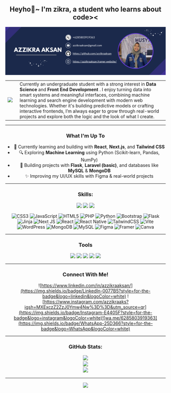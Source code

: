 <div align="center">

## Heyho👋~ I'm zikra, a student who learns about code><
![zikra](img/gambar.png)


<table>
  <tr>
    <td>
      <img src="https://media0.giphy.com/media/v1.Y2lkPTc5MGI3NjExcnFnZGVnM2h6amw5NGw4d2JoYmZnbHk0ZTV3dWVqc2hzdHFldXIwMSZlcD12MV9pbnRlcm5hbF9naWZfYnlfaWQmY3Q9Zw/48o6DuNvDewYLWsXyZ/giphy.gif" width="200">
    </td>
    <td style="padding-left: 15px;">
      Currently an undergraduate student with a strong interest in <b> Data Science </b> and <b> Front End Development </b>. I enjoy turning data into smart systems and meaningful interfaces, combining machine learning and search engine development with modern web technologies. Whether it's building predictive models or crafting interactive frontends, I’m always eager to grow through real-world projects and explore both the logic and the look of what I create.
    </td>
  </tr>
</table>

---

### What I'm Up To
- 🌱 Currently learning and building with **React**, **Next.js**, and **Tailwind CSS**
- 🔍 Exploring **Machine Learning** using Python (Scikit-learn, Pandas, NumPy)
- 🔧 Building projects with **Flask**, **Laravel (basic)**, and databases like **MySQL** & **MongoDB**
- ✨ Improving my UI/UX skills with Figma & real-world projects

---

### Skills:

<img src="https://img.shields.io/badge/Pandas-2C2D72?style=for-the-badge&logo=pandas&logoColor=white" />
<img src="https://img.shields.io/badge/Numpy-777BB4?style=for-the-badge&logo=numpy&logoColor=white" />
<img src="https://img.shields.io/badge/scikit_learn-F7931E?style=for-the-badge&logo=scikit-learn&logoColor=white" />

![CSS3](https://img.shields.io/badge/css3-%231572B6.svg?style=for-the-badge&logo=css3&logoColor=white) ![JavaScript](https://img.shields.io/badge/javascript-%23323330.svg?style=for-the-badge&logo=javascript&logoColor=%23F7DF1E) ![HTML5](https://img.shields.io/badge/html5-%23E34F26.svg?style=for-the-badge&logo=html5&logoColor=white) ![PHP](https://img.shields.io/badge/php-%23777BB4.svg?style=for-the-badge&logo=php&logoColor=white) ![Python](https://img.shields.io/badge/python-3670A0?style=for-the-badge&logo=python&logoColor=ffdd54) ![Bootstrap](https://img.shields.io/badge/bootstrap-%238511FA.svg?style=for-the-badge&logo=bootstrap&logoColor=white) ![Flask](https://img.shields.io/badge/flask-%23000.svg?style=for-the-badge&logo=flask&logoColor=white) ![Jinja](https://img.shields.io/badge/jinja-white.svg?style=for-the-badge&logo=jinja&logoColor=black) ![Next JS](https://img.shields.io/badge/Next-black?style=for-the-badge&logo=next.js&logoColor=white) ![React](https://img.shields.io/badge/react-%2320232a.svg?style=for-the-badge&logo=react&logoColor=%2361DAFB) ![React Native](https://img.shields.io/badge/react_native-%2320232a.svg?style=for-the-badge&logo=react&logoColor=%2361DAFB) ![TailwindCSS](https://img.shields.io/badge/tailwindcss-%2338B2AC.svg?style=for-the-badge&logo=tailwind-css&logoColor=white) ![Vite](https://img.shields.io/badge/vite-%23646CFF.svg?style=for-the-badge&logo=vite&logoColor=white) ![WordPress](https://img.shields.io/badge/WordPress-%23117AC9.svg?style=for-the-badge&logo=WordPress&logoColor=white) ![MongoDB](https://img.shields.io/badge/MongoDB-%234ea94b.svg?style=for-the-badge&logo=mongodb&logoColor=white) ![MySQL](https://img.shields.io/badge/mysql-4479A1.svg?style=for-the-badge&logo=mysql&logoColor=white) ![Figma](https://img.shields.io/badge/figma-%23F24E1E.svg?style=for-the-badge&logo=figma&logoColor=white) ![Framer](https://img.shields.io/badge/Framer-black?style=for-the-badge&logo=framer&logoColor=blue) ![Canva](https://img.shields.io/badge/Canva-%2300C4CC.svg?style=for-the-badge&logo=Canva&logoColor=white)

---

### Tools
<img src="https://img.shields.io/badge/Colab-F9AB00?style=for-the-badge&logo=googlecolab&color=525252" />
<img src="https://img.shields.io/badge/GitHub-100000?style=for-the-badge&logo=github&logoColor=white" />
<img src="https://img.shields.io/badge/VSCode-0078D4?style=for-the-badge&logo=visual%20studio%20code&logoColor=white" />
<img src="https://img.shields.io/badge/Trello-0052CC?style=for-the-badge&logo=trello&logoColor=white" />
<img src="https://img.shields.io/badge/sublime_text-%23575757.svg?&style=for-the-badge&logo=sublime-text&logoColor=important" />

---

### Connect With Me!
![https://www.linkedin.com/in/azzikraaksan/](https://img.shields.io/badge/LinkedIn-0077B5?style=for-the-badge&logo=linkedin&logoColor=white) ![https://www.instagram.com/azzikraaks?igsh=MXExczZ2ZzJ0Ymw4Nw%3D%3D&utm_source=qr](https://img.shields.io/badge/Instagram-E4405F?style=for-the-badge&logo=instagram&logoColor=white)![wa.me/6285803919363](https://img.shields.io/badge/WhatsApp-25D366?style=for-the-badge&logo=WhatsApp&logoColor=white)

---

### GitHub Stats:
![](https://github-readme-stats.vercel.app/api?username=azzikraaksan&theme=tokyonight&hide_border=false&include_all_commits=false&count_private=false)<br/>
![](https://nirzak-streak-stats.vercel.app/?user=azzikraaksan&theme=tokyonight&hide_border=false)<br/>
![](https://github-readme-stats.vercel.app/api/top-langs/?username=azzikraaksan&theme=tokyonight&hide_border=false&include_all_commits=false&count_private=false&layout=compact)

---
[![](https://visitcount.itsvg.in/api?id=azzikraaksan&icon=0&color=0)](https://visitcount.itsvg.in)

</div>